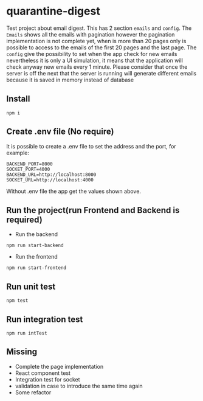 # quarantine-digest

Test project about email digest. This has 2 section `emails` and `config`. The `Emails` shows all the emails with pagination however the pagination implementation is not complete yet, when is more than 20 pages only is possible to access to the emails of the first 20 pages and the last page. The `config` give the possibility to set when the app check for new emails nevertheless it is only a UI simulation, it means that the application will check anyway new emails every 1 minute. Please consider that once the server is off the next that the server is running will generate different emails because it is saved in memory instead of database

## Install

`npm i`

## Create .env file (No require)

It is possible to create a .env file to set the address and the port, for example:

```
BACKEND_PORT=8000
SOCKET_PORT=4000
BACKEND_URL=http://localhost:8000
SOCKET_URL=http://localhost:4000
```

Without .env file the app get the values shown above.

## Run the project(run Frontend and Backend is required)

* Run the backend

`npm run start-backend`

* Run the frontend

`npm run start-frontend`

## Run unit test
`npm test`

## Run integration test
`npm run intTest`

## Missing

* Complete the page implementation
* React component test
* Integration test for socket
* validation in case to introduce the same time again
* Some refactor